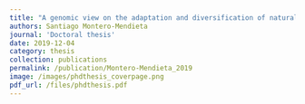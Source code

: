```yaml
---
title: "A genomic view on the adaptation and diversification of natural populations"
authors: Santiago Montero-Mendieta
journal: 'Doctoral thesis'
date: 2019-12-04
category: thesis
collection: publications
permalink: /publication/Montero-Mendieta_2019
image: /images/phdthesis_coverpage.png
pdf_url: /files/phdthesis.pdf
---
```


